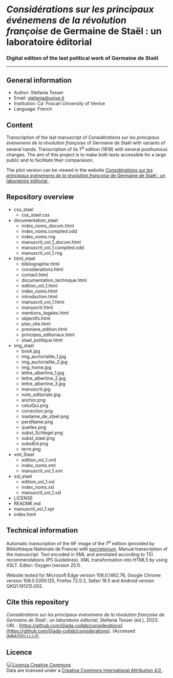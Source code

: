 # *Considérations sur les principaux événemens de la révolution françoise* de Germaine de Staël : un laboratoire éditorial 
### Digital edition of the last political work of Germaine de Staël
----------

## General information
- Author: Stefania Tesser
- Email: stefania@unive.it
- Institution: Ca' Foscari University of Venice
- Language: French

## Content
Transcription of the last manuscript of *Considérations sur les principaux événemens de la révolution françoise* of Germaine de Staël
 with variants of several hands. Transcription of its  1<sup>st</sup> edition (1818) with several posthumous changes.
  The aim of this project is to make both texts accessible for a large public and to facilitate their comparaison.
  
  The pilot version can be viewed in the website [*Considérations sur les principaux événemens de la révolution françoise* de Germaine de Staël : un laboratoire éditorial ](https://giada-collab.github.io/considerations/). 


## Repository overview

- css_stael
  - css_stael.css
- documentation_stael
  - index_noms_docum.html
  - index_noms.compiled.odd
  - index_noms.rng
  - manuscrit_vol_1_docum.html
  - manuscrit_vol_1.compiled.odd
  - manuscrit_vol_1.rng
- html_stael
  - bibliographie.html
  - considerations.html
  - contact.html
  - documentation_technique.html
  - edition_vol_1.html
  - index_noms.html
  - introduction.html
  - manuscrit_vol_1.html
  - manuscrit.html
  - mentions_legales.html
  - objectifs.html
  - plan_site.html
  - premiere_edition.html
  - principes_editoriaux.html
  - stael_politique.html
- img_stael
  - book.jpg
  - img_auctorialite_1.jpg
  - img_auctorialite_2.jpg
  - img_home.jpg
  - lettre_albertine_1.jpg
  - lettre_albertine_2.jpg
  - lettre_albertine_3.jpg
  - manuscrit.jpg
  - note_editoriale.jpg
  - anchor.png
  - celuiQui.png
  - correction.png
  - madame_de_stael.png
  - persName.png
  - quelles.png
  - subst_Schlegel.png
  - subst_stael.png
  - substEd.png
  - term.png
- xml_Stael
  - edition_vol_1.xml
  - index_noms.xml
  - manuscrit_vol_1.xml
- xsl_stael
  - edition_vol_1.xsl
  - index_noms.xsl
  - manuscrit_vol_1.xsl
- LICENSE
- README.md
- manuscrit_vol_1.xpr
- index.html

## Technical information

Automatic transcription of the IIIF image of the 1<sup>st</sup> edition (provided by Bibliothèque Nationale de France) with [escriptorium](https://gitlab.com/scripta/escriptorium).
Manual transcription of the manuscript.
Text encoded in XML
 and annotated according to TEI recommendations (P5 Guidelines). XML transformation into HTML5 by using XSLT. Editor: Oxygen (version 25.1).
 


Website tested for Microsoft Edge version 108.0.1462.76, Google Chrome version 108.0.5359.125, Firefox 72.0.2, Safari 16.5 and Android version QKQ1.191215.002.


## Cite this repository

*Considérations sur les principaux événemens de la révolution françoise de Germaine de Staël : un laboratoire éditorial*, Stefania Tesser (ed.), 2023. URL : [https://github.com/Giada-collab/considerations](https://github.com/Giada-collab/considerations). (Accessed [MM/DD/JJJJ]).


## Licence

!<a rel="license" href="http://creativecommons.org/licenses/by-nc/4.0/"><img alt="Licenza Creative Commons" style="border-width:0" src="https://i.creativecommons.org/l/by-nc/4.0/88x31.png" /></a><br />Data are licensed under a <a rel="license" href="http://creativecommons.org/licenses/by-nc/4.0/">Creative Commons International Attribution 4.0 </a>.


















